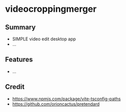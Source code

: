 # videocroppingmerger

## Summary
- SIMPLE video edit desktop app
- ...

## Features
- ...

## Credit
- https://www.npmjs.com/package/vite-tsconfig-paths
- https://github.com/orioncactus/pretendard